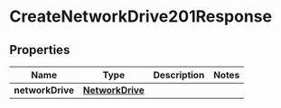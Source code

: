 

# CreateNetworkDrive201Response


## Properties

| Name | Type | Description | Notes |
|------------ | ------------- | ------------- | -------------|
|**networkDrive** | [**NetworkDrive**](NetworkDrive.md) |  |  |




